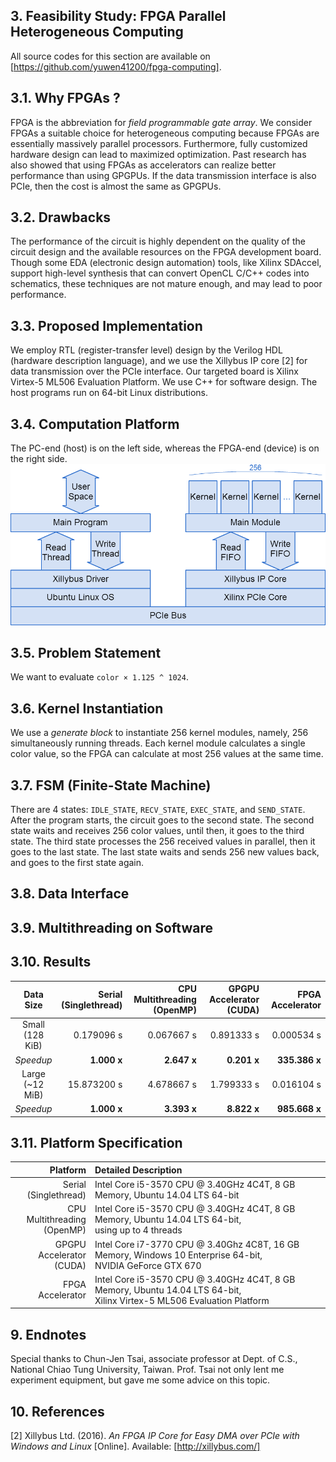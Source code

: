 ## 3. Feasibility Study: FPGA Parallel Heterogeneous Computing ##
All source codes for this section are available on [https://github.com/yuwen41200/fpga-computing].

## 3.1. Why FPGAs ? ##
FPGA is the abbreviation for _field programmable gate array_. We consider FPGAs a suitable choice for heterogeneous computing because FPGAs are essentially massively parallel processors. Furthermore, fully customized hardware design can lead to maximized optimization. Past research has also showed that using FPGAs as accelerators can realize better performance than using GPGPUs. If the data transmission interface is also PCIe, then the cost is almost the same as GPGPUs.

## 3.2. Drawbacks ##
The performance of the circuit is highly dependent on the quality of the circuit design and the available resources on the FPGA development board. Though some EDA (electronic design automation) tools, like Xilinx SDAccel, support high-level synthesis that can convert OpenCL C/C++ codes into schematics, these techniques are not mature enough, and may lead to poor performance.

## 3.3. Proposed Implementation ##
We employ RTL (register-transfer level) design by the Verilog HDL (hardware description language), and we use the Xillybus IP core [2] for data transmission over the PCIe interface. Our targeted board is Xilinx Virtex-5 ML506 Evaluation Platform. We use C++ for software design. The host programs run on 64-bit Linux distributions.

## 3.4. Computation Platform ##
The PC-end (host) is on the left side, whereas the FPGA-end (device) is on the right side.
![img-demo0][img-demo0]

## 3.5. Problem Statement ##
We want to evaluate `color × 1.125 ^ 1024`.

## 3.6. Kernel Instantiation ##
We use a _generate block_ to instantiate 256 kernel modules, namely, 256 simultaneously running threads. Each kernel module calculates a single color value, so the FPGA can calculate at most 256 values at the same time.

## 3.7. FSM (Finite-State Machine) ##
There are 4 states: `IDLE_STATE`, `RECV_STATE`, `EXEC_STATE`, and `SEND_STATE`. After the program starts, the circuit goes to the second state. The second state waits and receives 256 color values, until then, it goes to the third state. The third state processes the 256 received values in parallel, then it goes to the last state. The last state waits and sends 256 new values back, and goes to the first state again.

## 3.8. Data Interface ##

## 3.9. Multithreading on Software ##

## 3.10. Results ##
| Data Size | Serial<br>(Singlethread) | CPU Multithreading<br>(OpenMP) | GPGPU Accelerator<br>(CUDA) | FPGA Accelerator |
|:----:|-----:|-----:|-----:|-----:|
| Small<br>(128 KiB) | 0.179096 s | 0.067667 s | 0.891333 s | 0.000534 s |
| _Speedup_ | **1.000 x** | **2.647 x** | **0.201 x** | **335.386 x** |
| Large<br>(~12 MiB) | 15.873200 s | 4.678667 s | 1.799333 s | 0.016104 s |
| _Speedup_ | **1.000 x** | **3.393 x** | **8.822 x** | **985.668 x** |

## 3.11. Platform Specification ##
| Platform | Detailed Description |
|-----:|:-----|
| Serial<br>(Singlethread) | Intel Core i5-3570 CPU @ 3.40GHz 4C4T, 8 GB Memory, Ubuntu 14.04 LTS 64-bit |
| CPU Multithreading<br>(OpenMP) | Intel Core i5-3570 CPU @ 3.40GHz 4C4T, 8 GB Memory, Ubuntu 14.04 LTS 64-bit,<br>using up to 4 threads |
| GPGPU Accelerator<br>(CUDA) | Intel Core i7-3770 CPU @ 3.40Ghz 4C8T, 16 GB Memory, Windows 10 Enterprise 64-bit,<br>NVIDIA GeForce GTX 670 |
| FPGA Accelerator | Intel Core i5-3570 CPU @ 3.40GHz 4C4T, 8 GB Memory, Ubuntu 14.04 LTS 64-bit,<br>Xilinx Virtex-5 ML506 Evaluation Platform |

## 9. Endnotes ##
Special thanks to Chun-Jen Tsai, associate professor at Dept. of C.S., National Chiao Tung University, Taiwan. Prof. Tsai not only lent me experiment equipment, but gave me some advice on this topic.

## 10. References ##
[2] Xillybus Ltd. (2016). _An FPGA IP Core for Easy DMA over PCIe with Windows and Linux_ [Online]. Available: [http://xillybus.com/]

[https://github.com/yuwen41200/fpga-computing]: https://github.com/yuwen41200/fpga-computing
[img-demo0]: https://github.com/yuwen41200/fpga-computing/raw/master/docs/demo0.png
[http://xillybus.com/]: http://xillybus.com/
